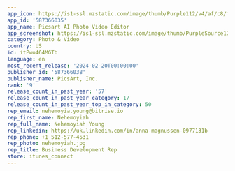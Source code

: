 ```yaml
---
app_icon: https://is1-ssl.mzstatic.com/image/thumb/Purple112/v4/af/c8/f0/afc8f012-7ad4-7d70-52db-ecfdf94ea6c7/AppIcon-0-0-1x_U007emarketing-0-7-0-sRGB-85-220.png/1024x1024bb.png
app_id: '587366035'
app_name: Picsart AI Photo Video Editor
app_screenshot: https://is1-ssl.mzstatic.com/image/thumb/PurpleSource122/v4/9c/8f/a4/9c8fa434-cce5-d330-ed83-9d4745986d7c/6e07bd55-955b-4987-89a9-f57a54493a9c_1._AI_enhance___iPhone_6.5_.png/1242x2688bb.png
category: Photo & Video
country: US
id: itPwo464MGTb
language: en
most_recent_release: '2024-02-20T00:00:00'
publisher_id: '587366038'
publisher_name: PicsArt, Inc.
rank: '9'
release_count_in_past_year: '57'
release_count_in_past_year_category: 17
release_count_in_past_year_top_in_category: 50
rep_email: nehemoyia.young@bitrise.io
rep_first_name: Nehemoyiah
rep_full_name: Nehemoyiah Young
rep_linkedin: https://uk.linkedin.com/in/anna-magnussen-0977131b
rep_phone: +1 512-577-4531
rep_photo: nehemoyiah.jpg
rep_title: Business Development Rep
store: itunes_connect
---
```

